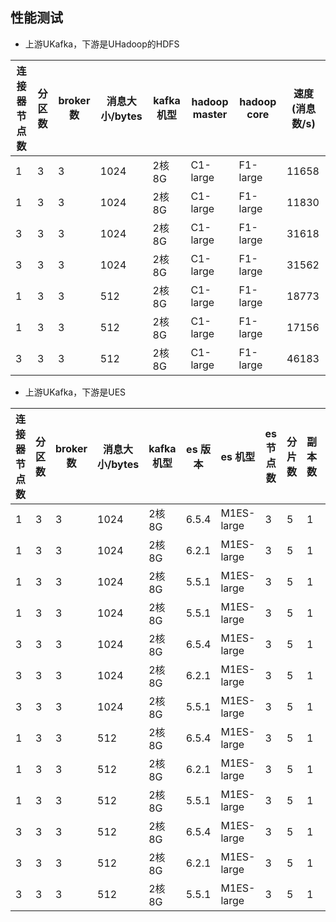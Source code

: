 

## 性能测试

 - 上游UKafka，下游是UHadoop的HDFS

| 连接器节点数 | 分区数 | broker 数 | 消息大小/bytes | kafka 机型 | hadoop master | hadoop core | 速度(消息数/s) |
|--------------|--------|-----------|----------------|------------|---------------|-------------|----------------|
| 1            | 3      | 3         | 1024           | 2核8G      | C1-large      | F1-large    | 11658          |
| 1            | 3      | 3         | 1024           | 2核8G      | C1-large      | F1-large    | 11830          |
| 3            | 3      | 3         | 1024           | 2核8G      | C1-large      | F1-large    | 31618          |
| 3            | 3      | 3         | 1024           | 2核8G      | C1-large      | F1-large    | 31562          |
| 1            | 3      | 3         | 512            | 2核8G      | C1-large      | F1-large    | 18773          |
| 1            | 3      | 3         | 512            | 2核8G      | C1-large      | F1-large    | 17156          |
| 3            | 3      | 3         | 512            | 2核8G      | C1-large      | F1-large    | 46183          |


 - 上游UKafka，下游是UES

| 连接器节点数 | 分区数 | broker 数 | 消息大小/bytes | kafka 机型 | es 版本 | es 机型    | es 节点数 | 分片数 | 副本数 | 速度(消息数/s) |
|--------------|--------|-----------|----------------|------------|---------|------------|-----------|--------|--------|----------------|
| 1            | 3      | 3         | 1024           | 2核8G      | 6.5.4   | M1ES-large | 3         | 5      | 1      | 6429           |
| 1            | 3      | 3         | 1024           | 2核8G      | 6.2.1   | M1ES-large | 3         | 5      | 1      | 6349           |
| 1            | 3      | 3         | 1024           | 2核8G      | 5.5.1   | M1ES-large | 3         | 5      | 1      | 4995           |
| 1            | 3      | 3         | 1024           | 2核8G      | 5.5.1   | M1ES-large | 3         | 5      | 1      | 4902           |
| 3            | 3      | 3         | 1024           | 2核8G      | 6.5.4   | M1ES-large | 3         | 5      | 1      | 11801          |
| 3            | 3      | 3         | 1024           | 2核8G      | 6.2.1   | M1ES-large | 3         | 5      | 1      | 12129          |
| 3            | 3      | 3         | 1024           | 2核8G      | 5.5.1   | M1ES-large | 3         | 5      | 1      | 7540           |
| 1            | 3      | 3         | 512            | 2核8G      | 6.5.4   | M1ES-large | 3         | 5      | 1      | 8902           |
| 1            | 3      | 3         | 512            | 2核8G      | 6.2.1   | M1ES-large | 3         | 5      | 1      | 9800           |
| 1            | 3      | 3         | 512            | 2核8G      | 5.5.1   | M1ES-large | 3         | 5      | 1      | 7952           |
| 3            | 3      | 3         | 512            | 2核8G      | 6.5.4   | M1ES-large | 3         | 5      | 1      | 17183          |
| 3            | 3      | 3         | 512            | 2核8G      | 6.2.1   | M1ES-large | 3         | 5      | 1      | 18216          |
| 3            | 3      | 3         | 512            | 2核8G      | 5.5.1   | M1ES-large | 3         | 5      | 1      | 11538          |
